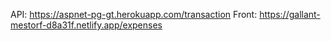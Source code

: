 API: https://aspnet-pg-gt.herokuapp.com/transaction
Front: https://gallant-mestorf-d8a31f.netlify.app/expenses
